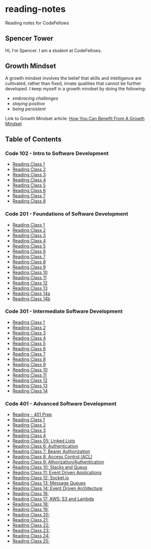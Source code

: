 # reading-notes

Reading notes for CodeFellows

## Spencer Tower

Hi, I'm Spencer. I am a student at CodeFellows.

## Growth Mindset

A growth mindset involves the belief that skills and intelligence are cultivated, rather than fixed, innate qualities that cannot be further developed.
I keep myself in a growth mindset by doing the following:

- *embracing challenges*
- *staying positive*
- *being persistent*

Link to Growth Mindset article: [How You Can Benefit From A Growth Mindset](https://www.atlassian.com/blog/inside-atlassian/growth-mindset)

## Table of Contents

### Code 102 - Intro to Software Development

- [Reading Class 1](markdown.md)
- [Reading Class 2](coderscomputer.md)
- [Reading Class 3](revisions.md)
- [Reading Class 4](htmlreflection.md)
- [Reading Class 5](css.md)
- [Reading Class 6](jsnotes.md)
- [Reading Class 7](jsprogrammingnotes.md)
- [Reading Class 8](operatorsloops.md)

### Code 201 - Foundations of Software Development

- [Reading Class 1](class-01.md)
- [Reading Class 2](class-02.md)
- [Reading Class 3](class-03.md)
- [Reading Class 4](class-04.md)
- [Reading Class 5](class-05.md)
- [Reading Class 6](class-06.md)
- [Reading Class 7](class-07.md)
- [Reading Class 8](class-08.md)
- [Reading Class 9](class-09.md)
- [Reading Class 10](class-10.md)
- [Reading Class 11](class-11.md)
- [Reading Class 12](class-12.md)
- [Reading Class 13](class-13.md)
- [Reading Class 14a](class-14a.md)
- [Reading Class 14b](class-14b.md)

### Code 301 - Intermediate Software Development

- [Reading Class 1](301-class-01.md)
- [Reading Class 2](301-class-02.md)
- [Reading Class 3](301-class-03.md)
- [Reading Class 4](301-class-04.md)
- [Reading Class 5](301-class-05.md)
- [Reading Class 6](301-class-06.md)
- [Reading Class 7](301-class-07.md)
- [Reading Class 8](301-class-08.md)
- [Reading Class 9](301-class-09.md)
- [Reading Class 10](301-class-10.md)
- [Reading Class 11](301-class-11.md)
- [Reading Class 12](301-class-12.md)
- [Reading Class 13](301-class-13.md)
- [Reading Class 14](301-class-14.md)

### Code 401 - Advanced Software Development

- [Reading - 401 Prep](401-prep.md)
- [Reading Class 1](401-class-01.md)
- [Reading Class 2](401-class-02.md)
- [Reading Class 3](401-class-03.md)
- [Reading Class 4](401-class-04.md)
- [Reading Class 05: Linked Lists](401-linked-lists.md)
- [Reading Class 6: Authentication](401-class-06.md)
- [Reading Class 7: Bearer Authorization](401-class-07.md)
- [Reading Class 8: Access Control (ACL)](401-class-08.md)
- [Reading Class 9: Athorization/Authentication](401-class-09.md)
- [Reading Class 10: Stacks and Queus](401-class-10.md)
- [Reading Class 11: Event Driven Applications](401-class-11.md)
- [Reading Class 12: Socket.io](401-class-12.md)
- [Reading Class 13: Message Queues](401-class-13.md)
- [Reading Class 14: Event Driven Architecture](401-class-14.md)
- [Reading Class 16:](401-class-16.md)
- [Reading Class 17: AWS: S3 and Lambda](401-class-17.md)
- [Reading Class 18:](401-class-18.md)
- [Reading Class 19:](401-class-19.md)
- [Reading Class 20:](401-class-20.md)
- [Reading Class 21:](401-class-21.md)
- [Reading Class 22:](401-class-22.md)
- [Reading Class 23:](401-class-23.md)
- [Reading Class 24:](401-class-24.md)
- [Reading Class 25:](401-class-25.md)
